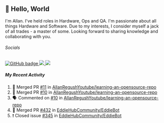 ## :wave: Hello, World

I'm Allan. I've held roles in Hardware, Ops and QA. I'm passionate about all things Hardware and Software. Due to my interests, I consider myself a jack of all trades - a master of some. Looking forward to sharing knowledge and collaborating with you.

###### Socials
<p align="left">
  <a href="https://github.com/allanregush?tab=followers">
    <img src="https://img.shields.io/github/followers/allanregush?label=Followers&logo=GitHub&style=for-the-badge" alt="GitHub badge" />
  </a>
  <a href="http://twitter.com/allanregush">
    <img src="https://img.shields.io/twitter/follow/allanregush?label=Twitter&logo=twitter&style=for-the-badge" />
  </a>
  <a href="http://youtube.com/UCm3gi8KLvEcIHT1SzSqeOcg?sub_confirmation=1">
    <img src="https://img.shields.io/youtube/views/hdtmIWETSTI?label=YouTube&logo=YouTube&style=for-the-badge" />
  </a>
</p>

##### My Recent Activity
<!--START_SECTION:activity-->
1. 🎉 Merged PR [#11](https://github.com/AllanRegushYoutube/learning-an-opensource-repo/pull/11) in [AllanRegushYoutube/learning-an-opensource-repo](https://github.com/AllanRegushYoutube/learning-an-opensource-repo)
2. 🎉 Merged PR [#10](https://github.com/AllanRegushYoutube/learning-an-opensource-repo/pull/10) in [AllanRegushYoutube/learning-an-opensource-repo](https://github.com/AllanRegushYoutube/learning-an-opensource-repo)
3. 🗣 Commented on [#10](https://github.com/AllanRegushYoutube/learning-an-opensource-repo/issues/10) in [AllanRegushYoutube/learning-an-opensource-repo](https://github.com/AllanRegushYoutube/learning-an-opensource-repo)
4. 🎉 Merged PR [#432](https://github.com/EddieHubCommunity/EddieBot/pull/432) in [EddieHubCommunity/EddieBot](https://github.com/EddieHubCommunity/EddieBot)
5. ❗️ Closed issue [#345](https://github.com/EddieHubCommunity/EddieBot/issues/345) in [EddieHubCommunity/EddieBot](https://github.com/EddieHubCommunity/EddieBot)
<!--END_SECTION:activity-->

<!--
**AllanRegush/AllanRegush** is a ✨ _special_ ✨ repository because its `README.md` (this file) appears on your GitHub profile.

Here are some ideas to get you started:

- 🔭 I’m currently working on ...
- 🌱 I’m currently learning ...
- 👯 I’m looking to collaborate on ...
- 🤔 I’m looking for help with ...
- 💬 Ask me about ...
- 📫 How to reach me: ...
- 😄 Pronouns: ...
- ⚡ Fun fact: ...
-->
